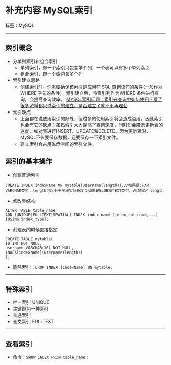 # 补充内容 MySQL索引

标签：MySQL

---

## 索引概念

- 分单列索引和组合索引
	- 单列索引，即一个索引只包含单个列，一个表可以有多个单列索引
	- 组合索引，即一个索包含多个列
- 索引建立思路
	- 创建索引时，你需要确保该索引是应用在 SQL 查询语句的条件(一般作为 WHERE 子句的条件)；索引建立后，将索引列作为WHERE 条件进行查询，会提高查询效率。
[MYSQL索引问题：索引在查询中如何使用？看了很多资料都只说索引的建立。是否建立了就不用再理会](https://zhidao.baidu.com/question/194888996.html?qbl=relate_question_1&word=mysql%20%CB%F7%D2%FD%C8%E7%BA%CE%CA%B9%D3%C3)
- 索引缺点
	- 上面都在说使用索引的好处，但过多的使用索引将会造成滥用。因此索引也会有它的缺点：虽然索引大大提高了查询速度，同时却会降低更新表的速度，如对表进行INSERT、UPDATE和DELETE。因为更新表时，MySQL不仅要保存数据，还要保存一下索引文件。
	- 建立索引会占用磁盘空间的索引文件。

## 索引的基本操作

- 创建普通索引

```
CREATE INDEX indexName ON mytable(username(length));//如果是CHAR，VARCHAR类型，length可以小于字段实际长度；如果是BLOB和TEXT类型，必须指定 length
```
- 修改表结构

```
ALTER TABLE table_name
ADD [UNIQUE|FULLTEXT|SPATIAL] INDEX index_name (index_col_name,...) [USING index_type];
```
- 创建表的时候直接指定

```
CREATE TABLE mytable(
ID INT NOT NULL,
username VARCHAR(16) NOT NULL,
INDEX[indexName](username(length))
);
```

- 删除索引：`DROP INDEX [indexName] ON mytable;`

---

## 特殊索引

- 唯一索引 UNIQUE
- 主键即为一种索引
- 普通索引
- 全文索引 FULLTEXT

---

## 查看索引

- 命令：`SHOW INDEX FROM table_name；`